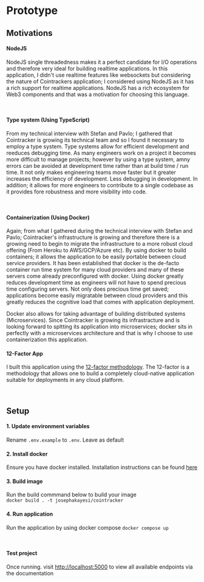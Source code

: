 # Prototype

## Motivations

#### <b>NodeJS</b>

NodeJS single threadedness makes it a perfect candidate for I/O operations and therefore very ideal for building realtime applications. In this application, I
didn't use realtime features like websockets but considering the nature of Cointrackers application; I considered using NodeJS as it has a rich support for
realtime applications. NodeJS has a rich ecosystem for Web3 components and that was a motivation for choosing this language.

<br/>

#### <b>Type system (Using TypeScript)</b>

From my technical interview with Stefan and Pavlo; I gathered that Cointracker is growing its technical team and so I found it necessary to employ a type
system. Type systems allow for efficient development and reeduces debugging time. As many engineers work on a project it becomes more difficult to manage
projects; however by using a type system, amny errors can be avoided at development time rather than at build time / run time. It not only makes engineering
teams move faster but it greater increases the efficiency of development. Less debugging in development. In addition; it allows for more engineers to contribute
to a single codebase as it provides fore robustness and more visibility into code.

<br/>

#### <b>Containerization (Using Docker) </b>

Again; from what I gathered during the technical interview with Stefan and Pavlo; Cointracker's infrastructure is growing and therefore there is a growing need
to begin to migrate the infrastructure to a more robust cloud offering (From Heroku to AWS/GCP/Azure etc). By using docker to build containers; it allows the
application to be easily portable between cloud service providers. It has been established that docker is the de-facto container run time system for many cloud
providers and many of these servers come already preconfigured with docker. Using docker greatly reduces development time as engineers will not have to spend
precious time configuring servers. Not only does precious time get saved; applications become easily migratable between cloud providers and this greatly reduces
the cognitive load that comes with application deployment.

Docker also allows for taking advantage of building distributed systems (Microservices). Since Cointracker is growing its infrastracture and is looking forward
to spltting its application into microservices; docker sits in perfectly with a microservices architecture and that is why I choose to use containerization this
application.

#### <b>12-Factor App</b>

I built this application using the [12-factor methodology](https://12factor.net/). The 12-factor is a methodology that allows one to build a completely
cloud-native application suitable for deployments in any cloud platform.

<br>

## Setup

#### <b>1. Update environment variables</b>

Rename `.env.example` to `.env`. Leave as default

#### <b>2. Install docker</b>

Ensure you have docker installed. Installation instructions can be found [here](https://docs.docker.com/engine/install/)

#### <b>3. Build image</b>

Run the build commmand below to build your image \
`docker build . -t josephakayesi/cointracker`

#### <b>4. Run application</b>

Run the application by using docker compose `docker compose up`

<br/>

#### <b>Test project</b>

Once running. visit [http://localhost:5000](http://localhost:5000) to view all available endpoints via the documentation
